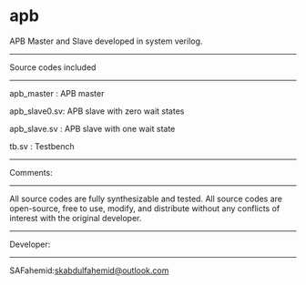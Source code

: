 # apb
APB Master and Slave developed in system verilog.
***********************************************************************************************************************************************

Source codes included
___________________________________________________________________________________________________________________________________________
apb_master : APB master

apb_slave0.sv: APB slave with zero wait states

apb_slave.sv : APB slave with one wait state

tb.sv : Testbench

*************************************************************************************************************************************************

Comments:
__________________________________________________________________________________________________________________________________________________

All source codes are fully synthesizable and tested. All source codes are open-source, free to use, modify, and distribute without any conflicts of interest with the original developer.

**************************************************************************************************************************************************

Developer:
_______________________________________________________________________________________________________________________________________________

SAFahemid:skabdulfahemid@outlook.com
